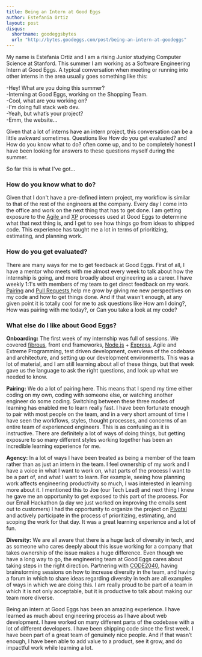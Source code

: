 ```yaml
---
title: Being an Intern at Good Eggs
author: Estefania Ortiz
layout: post
disqus:
  shortname: goodeggsbytes
  url: "http://bytes.goodeggs.com/post/being-an-intern-at-goodeggs"
---
```


My name is Estefania Ortiz and I am a rising Junior studying Computer Science at Stanford. This summer I am working as a Software Engineering Intern at Good Eggs. A typical conversation when meeting or running into other interns in the area usually goes something like this: 

-Hey! What are you doing this summer? <br>
-Interning at Good Eggs, working on the Shopping Team. <br>
-Cool, what are you working on? <br>
-I'm doing full stack web dev. <br>
-Yeah, but what’s your project? <br>
-Emm, the website...<br>

Given that a lot of interns have an intern project, this conversation can be a little awkward sometimes. Questions like How do you get evaluated? and How do you know what to do? often come up, and to be completely honest I have been looking for answers to these questions myself during the summer. 

So far this is what I've got...

<h3>How do you know what to do?</h3>

Given that I don't have a pre-defined intern project, my workflow is similar to that of the rest of the engineers at the company. Every day I come into the office and work on the next thing that has to get done. I am getting exposure to the <a href= 'http://agilemethodology.org/'>Agile </a> and <a href='http://xprogramming.com/what-is-extreme-programming/'>XP</a> processes used at Good Eggs to determine what that next thing is, and I get to see how things go from ideas to shipped code. This experience has taught me a lot in terms of prioritizing, estimating, and planning work.

<h3>How do you get evaluated?</h3>

There are many ways for me to get feedback at Good Eggs. First of all, I have a mentor who meets with me almost every week to talk about how the internship is going, and more broadly about engineering as a career. I have weekly 1:1's with members of my team to get direct feedback on my work. <a href = 'http://www.extremeprogramming.org/rules/pair.html'>Pairing</a> and <a href = 'http://oss-watch.ac.uk/resources/pullrequest'>Pull Requests </a>help me grow by giving me new perspectives on my code and how to get things done. And if that wasn't enough, at any given point it is totally cool for me to ask questions like How am I doing?, How was pairing with me today?, or Can you take a look at my code?

<h3>What else do I like about Good Eggs?</h3>

<b>Onboarding:</b>
The first week of my internship was full of sessions. We covered <a href = 'https://github.com/goodeggs/fibrous'>fibrous</a>, front end frameworks, <a href = 'http://nodejs.org/'> Node.js</a> + <a href = 'http://expressjs.com/'>Express</a>, Agile and Extreme Programming, test driven development, overviews of the codebase and architecture, and setting up our development environments. This was a lot of material, and I am still learning about all of these things, but that week gave us the language to ask the right questions, and look up what we needed to know. 

<b>Pairing:</b>
We do a lot of pairing here. This means that I spend my time either coding on my own, coding with someone else, or watching another engineer do some coding. Switching between these three modes of learning has enabled me to learn really fast. I have been fortunate enough to pair with most people on the team, and in a very short amount of time I have seen the workflows, styles, thought processes, and concerns of an entire team of experienced engineers. This is as confusing as it is instructive. There are definitely a lot of ways of doing things, but getting exposure to so many different styles working together has been an incredible learning experience for me. 

<b>Agency:</b>
In a lot of ways I have been treated as being a member of the team rather than as just an intern in the team. I feel ownership of my work and I have a voice in what I want to work on, what parts of the process I want to be a part of, and what I want to learn. For example, seeing how planning work affects engineering productivity so much, I was interested in learning more about it. I mentioned this to Joe (our Tech Lead) and next thing I knew he gave me an opportunity to get exposed to this part of the process. For our Email Hackathon (a day we just worked on improving the emails sent out to customers) I had the opportunity to organize the project on <a href = 'https://www.pivotaltracker.com'>Pivotal</a> and actively participate in the process of prioritizing, estimating, and scoping the work for that day. It was a great learning experience and a lot of fun. 

<b>Diversity:</b>
We are all aware that there is a huge lack of diversity in tech, and as someone who cares deeply about this issue working for a company that takes ownership of the issue makes a huge difference. Even though we have a long way to go, the engineering team at Good Eggs cares about taking steps in the right direction. Partnering with <a href = 'http://code2040.org/'>CODE2040</a>, having brainstorming sessions on how to increase diversity in the team, and having a forum in which to share ideas regarding diversity in tech are all examples of ways in which we are doing this. I am really proud to be part of a team in which it is not only acceptable, but it is productive to talk about making our team more diverse.  

Being an intern at Good Eggs has been an amazing experience. I have learned as much about engineering process as I have about web development. I have worked on many different parts of the codebase with a lot of different developers. I have been shipping code since the first week. I have been part of a great team of genuinely nice people. And if that wasn’t enough, I have been able to add value to a product, see it grow, and do impactful work while learning a lot. 
